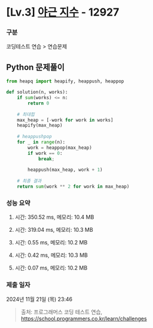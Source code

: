 # [Lv.3] [야근 지수](https://school.programmers.co.kr/learn/courses/30/lessons/12927?language=python3) - 12927 

### 구분

코딩테스트 연습 > 연습문제

## Python 문제풀이

```py
from heapq import heapify, heappush, heappop

def solution(n, works):
    if sum(works) <= n:
        return 0
    
    # 최대힙
    max_heap = [-work for work in works]
    heapify(max_heap)
        
    # heappushpop
    for _ in range(n):
        work = heappop(max_heap)
        if work == 0:
            break;
            
        heappush(max_heap, work + 1)
    
    # 최종 결과
    return sum(work ** 2 for work in max_heap)
```

### 성능 요약

1. 시간: 350.52 ms, 메모리: 10.4 MB

2. 시간: 319.04 ms, 메모리: 10.3 MB
3. 시간: 0.55 ms, 메모리: 10.2 MB
4. 시간: 0.42 ms, 메모리: 10.3 MB
5. 시간: 0.07 ms, 메모리: 10.2 MB

### 제출 일자

2024년 11월 21일 (목) 23:46

> 출처: 프로그래머스 코딩 테스트 연습, https://school.programmers.co.kr/learn/challenges